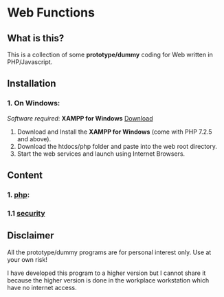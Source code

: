 # Web Functions
## What is this?
This is a collection of some **prototype/dummy** coding for Web written in PHP/Javascript.

## Installation
### 1. On **Windows**:
_Software required_: **XAMPP for Windows** [Download](https://www.apachefriends.org/index.html)
1. Download and Install the **XAMPP for Windows** (come with PHP 7.2.5 and above).
2. Download the htdocs/php folder and paste into the web root directory.
3. Start the web services and launch using Internet Browsers.

## Content
### 1. [php](php):
### 1.1 [security](/php/security)

## Disclaimer
All the prototype/dummy programs are for personal interest only.
Use at your own risk!

I have developed this program to a higher version but I cannot share it 
because the higher version is done in the workplace workstation which have no internet access.

